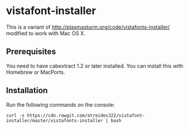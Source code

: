 # vistafont-installer
This is a variant of http://plasmasturm.org/code/vistafonts-installer/ modified to work with Mac OS X.

## Prerequisites
You need to have cabextract 1.2 or later installed.
You can install this with Homebrew or MacPorts.

## Installation
Run the following commands on the console:
```
curl -s https://cdn.rawgit.com/atreides322/vistafont-installer/master/vistafonts-installer | bash
```
